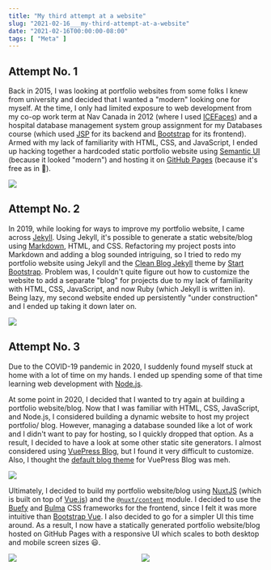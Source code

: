 ```yaml
---
title: "My third attempt at a website"
slug: "2021-02-16___my-third-attempt-at-a-website"
date: "2021-02-16T00:00:00-08:00"
tags: [ "Meta" ]
---
```


## Attempt No. 1

Back in 2015, I was looking at portfolio websites from some folks I knew from
university and decided that I wanted a "modern" looking one for myself. At the
time, I only had limited exposure to web development from my co-op work term at
Nav Canada in 2012 (where I used
[ICEFaces](http://www.icesoft.org/java/projects/ICEfaces/overview.jsf)) and a
hospital database management system group assignment for my Databases course
(which used [JSP](https://projects.eclipse.org/projects/ee4j.jsp) for its
backend and [Bootstrap](https://getbootstrap.com) for its frontend). Armed with
my lack of familiarity with HTML, CSS, and JavaScript, I ended up hacking
together a hardcoded static portfolio website using [Semantic
UI](https://semantic-ui.com) (because it looked "modern") and hosting it on
[GitHub Pages](https://pages.github.com) (because it's free as in 🍺).

<div class="columns mt-5">
  <div class="column">
    <img src="/blog/2021-02-16___my-third-attempt-at-a-website/img/website-1.png">
  </div>
</div>

## Attempt No. 2

In 2019, while looking for ways to improve my portfolio website, I came across
[Jekyll](https://jekyllrb.com). Using Jekyll, it's possible to generate a static
website/blog using [Markdown](https://daringfireball.net/projects/markdown),
HTML, and CSS. Refactoring my project posts into Markdown and adding a blog
sounded intriguing, so I tried to redo my portfolio website using Jekyll and the
[Clean Blog Jekyll](https://startbootstrap.com/theme/clean-blog-jekyll) theme by
[Start Bootstrap](https://startbootstrap.com). Problem was, I couldn't quite
figure out how to customize the website to add a separate "blog" for projects
due to my lack of familiarity with HTML, CSS, JavaScript, and now Ruby (which
Jekyll is written in). Being lazy, my second website ended up persistently
"under construction" and I ended up taking it down later on.

<div class="columns mt-5">
  <div class="column">
    <img src="/blog/2021-02-16___my-third-attempt-at-a-website/img/clean-blog-jekyll-theme.png">
  </div>
</div>

## Attempt No. 3
Due to the COVID-19 pandemic in 2020, I suddenly found myself stuck at home with
a lot of time on my hands. I ended up spending some of that time learning web
development with [Node.js](https://nodejs.org).

At some point in 2020, I decided that I wanted to try again at building a
portfolio website/blog. Now that I was familiar with HTML, CSS, JavaScript, and
Node.js, I considered building a dynamic website to host my project portfolio/
blog. However, managing a database sounded like a lot of work and I didn't want
to pay for hosting, so I quickly dropped that option. As a result, I decided to
have a look at some other static site generators. I almost considered using
[VuePress Blog](https://vuepress.vuejs.org/plugin/official/plugin-blog.html),
but I found it very difficult to customize. Also, I thought the [default blog
theme](https://vuepress.vuejs.org/theme/blog-theme.html) for VuePress Blog was
meh.

<div class="columns mt-5">
  <div class="column">
    <img src="/blog/2021-02-16___my-third-attempt-at-a-website/img/vuepress-default-blog-theme.png">
  </div>
</div>

Ultimately, I decided to build my portfolio website/blog using
[NuxtJS](https://nuxtjs.org) (which is built on top of
[Vue.js](https://vuejs.org)) and the
[`@nuxt/content`](https://content.nuxtjs.org) module. I decided to use the
[Buefy](https://buefy.org) and [Bulma](https://bulma.io) CSS frameworks for the
frontend, since I felt it was more intuitive than [Bootstrap
Vue](https://bootstrap-vue.org). I also decided to go for a simpler UI this time
around. As a result, I now have a statically generated portfolio website/blog
hosted on GitHub Pages with a responsive UI which scales to both desktop and
mobile screen sizes 😃.

<div class="columns mt-5">
  <div class="column is-2">
    <img src="/blog/2021-02-16___my-third-attempt-at-a-website/img/website-3-mobile.PNG">
  </div>
  <div class="column">
    <img src="/blog/2021-02-16___my-third-attempt-at-a-website/img/website-3-desktop.png">
  </div>
</div>